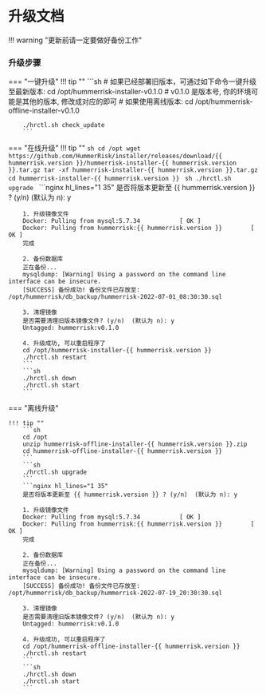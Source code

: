 # 升级文档

!!! warning "更新前请一定要做好备份工作"

### 升级步骤
=== "一键升级"
    !!! tip ""
        ```sh
        # 如果已经部署旧版本，可通过如下命令一键升级至最新版本:
        cd /opt/hummerrisk-installer-v0.1.0  # v0.1.0 是版本号, 你的环境可能是其他的版本, 修改成对应的即可
        # 如果使用离线版本: cd /opt/hummerrisk-offline-installer-v0.1.0

        ./hrctl.sh check_update
        ```

=== "在线升级"
    !!! tip ""
        ```sh
        cd /opt
        wget https://github.com/HummerRisk/installer/releases/download/{{ hummerrisk.version }}/hummerrisk-installer-{{ hummerrisk.version }}.tar.gz
        tar -xf hummerrisk-installer-{{ hummerrisk.version }}.tar.gz
        cd hummerrisk-installer-{{ hummerrisk.version }}
        ```
        ```sh
        ./hrctl.sh upgrade
        ```
        ```nginx hl_lines="1 35"
        是否将版本更新至 {{ hummerrisk.version }} ? (y/n)  (默认为 n): y

        1. 升级镜像文件
        Docker: Pulling from mysql:5.7.34 	        [ OK ]
        Docker: Pulling from hummerrisk:{{ hummerrisk.version }} 	    [ OK ]
        完成

        2. 备份数据库
        正在备份...
        mysqldump: [Warning] Using a password on the command line interface can be insecure.
        [SUCCESS] 备份成功! 备份文件已存放至: /opt/hummerrisk/db_backup/hummerrisk-2022-07-01_08:30:30.sql

        3. 清理镜像
        是否需要清理旧版本镜像文件? (y/n)  (默认为 n): y
        Untagged: hummerrisk:v0.1.0

        4. 升级成功, 可以重启程序了
        cd /opt/hummerrisk-installer-{{ hummerrisk.version }}
        ./hrctl.sh restart
        ```
        ```sh
        ./hrctl.sh down
        ./hrctl.sh start
        ```

=== "离线升级"

    !!! tip ""
        ```sh
        cd /opt
        unzip hummerrisk-offline-installer-{{ hummerrisk.version }}.zip
        cd hummerrisk-offline-installer-{{ hummerrisk.version }}
        ```
        ```sh
        ./hrctl.sh upgrade
        ```
        ```nginx hl_lines="1 35"
        是否将版本更新至 {{ hummerrisk.version }} ? (y/n)  (默认为 n): y

        1. 升级镜像文件
        Docker: Pulling from mysql:5.7.34 	        [ OK ]
        Docker: Pulling from hummerrisk:{{ hummerrisk.version }} 	    [ OK ]
        完成

        2. 备份数据库
        正在备份...
        mysqldump: [Warning] Using a password on the command line interface can be insecure.
        [SUCCESS] 备份成功! 备份文件已存放至: /opt/hummerrisk/db_backup/hummerrisk-2022-07-19_20:30:30.sql

        3. 清理镜像
        是否需要清理旧版本镜像文件? (y/n)  (默认为 n): y
        Untagged: hummerrisk:v0.1.0

        4. 升级成功, 可以重启程序了
        cd /opt/hummerrisk-offline-installer-{{ hummerrisk.version }}
        ./hrctl.sh restart
        ```
        ```sh
        ./hrctl.sh down
        ./hrctl.sh start
        ```
